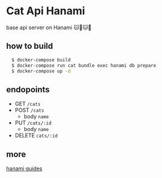 # Cat Api Hanami

base api server on Hanami :cat::cherry_blossom::cat::cherry_blossom:

## how to build
```sh
  $ docker-compose build
  $ docker-compose run cat bundle exec hanami db prepare
  $ docker-compose up -d
```

## endopoints
  * GET `/cats`
  * POST `/cats`
    * body `name`
  * PUT `/cats/:id` 
    * body `name`
  * DELETE `cats/:id`

## more
 [hanami guides](https://guides.hanamirb.org/)
